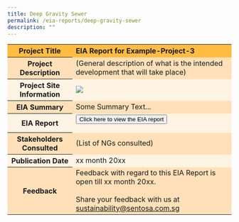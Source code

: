 ```yaml
---
title: Deep Gravity Sewer
permalink: /eia-reports/deep-gravity-sewer
description: ""
---
```




<table id="eia_reportTable">
  <tr style="background-color: #ffbc40; font-weight: bold;">
    <th>Project Title</th>
    <td>EIA Report for Example-Project-3</td>
  </tr>
  <tr style="background-color: #ffe0b8;">
    <th>Project Description</th>
    <td>(General description of what is the intended development that will take place)</td>
  </tr>  
  <tr style="background-color: #fff3e3;">
    <th>Project Site Information</th>
    <td><img src="/images/what-we-do/fun-sentosa/sentosa-nd.jpg"/></td>
  </tr>
  <tr style="background-color: #ffe0b8;">
    <th>EIA Summary</th>
    <td>Some Summary Text...</td>
  </tr>
  <tr style="background-color: #fff3e3;">
    <th>EIA Report</th>
    <td>
        <form method="get" action="https://isomer-sentosa-staging.netlify.app/files/resources/news/20200311_Media_Release_IA_Waiver_Business_Support.pdf">
          <button id="eia_getReport" type="submit">Click here to view the EIA report</button>
        </form>
    </td>
  </tr>
  <tr style="background-color: #ffe0b8;">
    <th>Stakeholders Consulted</th>
    <td>(List of NGs consulted)</td>
  </tr>
  <tr style="background-color: #fff3e3;">
    <th>Publication Date</th>
    <td>xx month 20xx </td>
  </tr>
  <tr style="background-color: #ffe0b8;">
    <th>Feedback</th>
    <td>
       Feedback with regard to this EIA Report is open till xx month 20xx.<br><br>
      Share your feedback with us at <br>
      <a href="mailto:sustainability@sentosa.com.sg">sustainability@sentosa.com.sg</a>
    </td>
  </tr>
</table>